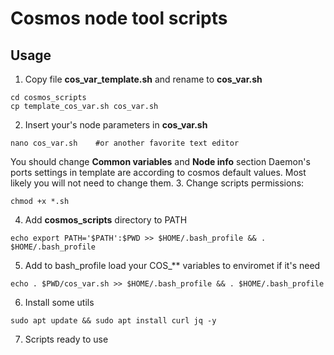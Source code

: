 # Cosmos node tool scripts

## Usage
1. Copy file **cos_var_template.sh** and rename to **cos_var.sh**
```
cd cosmos_scripts
cp template_cos_var.sh cos_var.sh
```
2. Insert your's node parameters in **cos_var.sh**
```
nano cos_var.sh    #or another favorite text editor 
```
You should change **Common variables** and **Node info** section
Daemon's ports settings in template are according to cosmos default values. Most likely you will not need to change them.
3. Change scripts permissions: 
 ```
chmod +x *.sh 
 ```
4. Add **cosmos_scripts** directory to PATH
```
echo export PATH='$PATH':$PWD >> $HOME/.bash_profile && . $HOME/.bash_profile
```
5. Add to bash_profile load your COS_** variables to enviromet if it's need
```
echo . $PWD/cos_var.sh >> $HOME/.bash_profile && . $HOME/.bash_profile
```
6. Install some utils
```
sudo apt update && sudo apt install curl jq -y
```
7. Scripts ready to use
